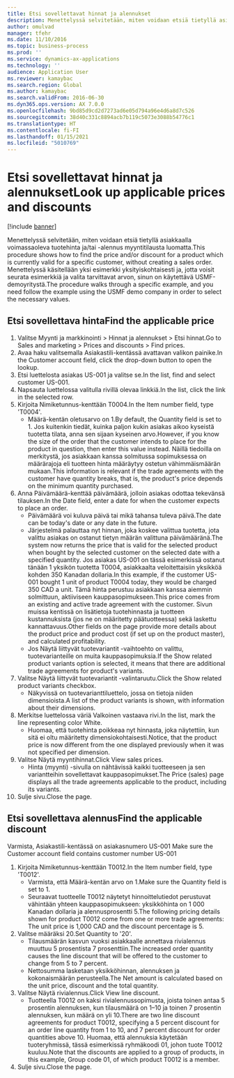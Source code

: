 ```yaml
---
title: Etsi sovellettavat hinnat ja alennukset
description: Menettelyssä selvitetään, miten voidaan etsiä tietyllä asiakkaalla voimassaoleva tuotehinta ja/tai -alennus myyntitilausta luomatta.
author: omulvad
manager: tfehr
ms.date: 11/10/2016
ms.topic: business-process
ms.prod: ''
ms.service: dynamics-ax-applications
ms.technology: ''
audience: Application User
ms.reviewer: kamaybac
ms.search.region: Global
ms.author: kamaybac
ms.search.validFrom: 2016-06-30
ms.dyn365.ops.version: AX 7.0.0
ms.openlocfilehash: 9bd85d9cd2d7273ad6e05d794a96e4d6a8d7c526
ms.sourcegitcommit: 38d40c331c8894acb7b119c5073e3088b54776c1
ms.translationtype: HT
ms.contentlocale: fi-FI
ms.lasthandoff: 01/15/2021
ms.locfileid: "5010769"
---
```

# <a name="look-up-applicable-prices-and-discounts"></a><span data-ttu-id="7e7cc-103">Etsi sovellettavat hinnat ja alennukset</span><span class="sxs-lookup"><span data-stu-id="7e7cc-103">Look up applicable prices and discounts</span></span>

[!include [banner](../../includes/banner.md)]

<span data-ttu-id="7e7cc-104">Menettelyssä selvitetään, miten voidaan etsiä tietyllä asiakkaalla voimassaoleva tuotehinta ja/tai -alennus myyntitilausta luomatta.</span><span class="sxs-lookup"><span data-stu-id="7e7cc-104">This procedure shows how to find the price and/or discount for a product which is currently valid for a specific customer, without creating a sales order.</span></span> <span data-ttu-id="7e7cc-105">Menettelyssä käsitellään yksi esimerkki yksityiskohtaisesti ja, jotta voisit seurata esimerkkiä ja valita tarvittavat arvon, sinun on käytettävä USMF-demoyritystä.</span><span class="sxs-lookup"><span data-stu-id="7e7cc-105">The procedure walks through a specific example, and you need follow the example using the USMF demo company in order to select the necessary values.</span></span>


## <a name="find-the-applicable-price"></a><span data-ttu-id="7e7cc-106">Etsi sovellettava hinta</span><span class="sxs-lookup"><span data-stu-id="7e7cc-106">Find the applicable price</span></span>
1. <span data-ttu-id="7e7cc-107">Valitse Myynti ja markkinointi > Hinnat ja alennukset > Etsi hinnat.</span><span class="sxs-lookup"><span data-stu-id="7e7cc-107">Go to Sales and marketing > Prices and discounts > Find prices.</span></span>
2. <span data-ttu-id="7e7cc-108">Avaa haku valitsemalla Asiakastili-kentässä avattavan valikon painike.</span><span class="sxs-lookup"><span data-stu-id="7e7cc-108">In the Customer account field, click the drop-down button to open the lookup.</span></span>
3. <span data-ttu-id="7e7cc-109">Etsi luettelosta asiakas US-001 ja valitse se.</span><span class="sxs-lookup"><span data-stu-id="7e7cc-109">In the list, find and select customer US-001.</span></span>
4. <span data-ttu-id="7e7cc-110">Napsauta luettelossa valitulla rivillä olevaa linkkiä.</span><span class="sxs-lookup"><span data-stu-id="7e7cc-110">In the list, click the link in the selected row.</span></span>
5. <span data-ttu-id="7e7cc-111">Kirjoita Nimiketunnus-kenttään T0004.</span><span class="sxs-lookup"><span data-stu-id="7e7cc-111">In the Item number field, type 'T0004'.</span></span>
    * <span data-ttu-id="7e7cc-112">Määrä-kentän oletusarvo on 1.</span><span class="sxs-lookup"><span data-stu-id="7e7cc-112">By default, the Quantity field is set to 1.</span></span> <span data-ttu-id="7e7cc-113">Jos kuitenkin tiedät, kuinka paljon kukin asiakas aikoo kyseistä tuotetta tilata, anna sen sijaan kyseinen arvo.</span><span class="sxs-lookup"><span data-stu-id="7e7cc-113">However, if you know the size of the order that the customer intends to place for the product in question, then enter this value instead.</span></span> <span data-ttu-id="7e7cc-114">Näillä tiedoilla on merkitystä, jos asiakkaan kanssa solmitussa sopimuksessa on määrärajoja eli tuotteen hinta määräytyy ostetun vähimmäismäärän mukaan.</span><span class="sxs-lookup"><span data-stu-id="7e7cc-114">This information is relevant if the trade agreements with the customer have quantity breaks, that is, the product's price depends on the minimum quantity purchased.</span></span>  
6. <span data-ttu-id="7e7cc-115">Anna Päivämäärä-kenttää päivämäärä, jolloin asiakas odottaa tekevänsä tilauksen.</span><span class="sxs-lookup"><span data-stu-id="7e7cc-115">In the Date field, enter a date for when the customer expects to place an order.</span></span> 
    * <span data-ttu-id="7e7cc-116">Päivämäärä voi kuluva päivä tai mikä tahansa tuleva päivä.</span><span class="sxs-lookup"><span data-stu-id="7e7cc-116">The date can be today's date or any date in the future.</span></span>  
    * <span data-ttu-id="7e7cc-117">Järjestelmä palauttaa nyt hinnan, joka koskee valittua tuotetta, jota valittu asiakas on ostanut tietyn määrän valittuna päivämääränä.</span><span class="sxs-lookup"><span data-stu-id="7e7cc-117">The system now returns the price that is valid for the selected product when bought by the selected customer on the selected date with a specified quantity.</span></span> <span data-ttu-id="7e7cc-118">Jos asiakas US-001 on tässä esimerkissä ostanut tänään 1 yksikön tuotetta T0004, asiakkaalta veloitettaisiin yksikköä kohden 350 Kanadan dollaria.</span><span class="sxs-lookup"><span data-stu-id="7e7cc-118">In this example, if the customer US-001 bought 1 unit of product T0004 today, they would be charged 350 CAD a unit.</span></span> <span data-ttu-id="7e7cc-119">Tämä hinta perustuu asiakkaan kanssa aiemmin solmittuun, aktiiviseen kauppasopimukseen.</span><span class="sxs-lookup"><span data-stu-id="7e7cc-119">This price comes from an existing and active trade agreement with the customer.</span></span>      <span data-ttu-id="7e7cc-120">Sivun muissa kentissä on lisätietoja tuotehinnasta ja tuotteen kustannuksista (jos ne on määritetty päätuotteessa) sekä laskettu kannattavuus.</span><span class="sxs-lookup"><span data-stu-id="7e7cc-120">Other fields on the page provide more details about the product price and product cost (if set up on the product master), and calculated profitability.</span></span>  
    * <span data-ttu-id="7e7cc-121">Jos Näytä liittyvät tuotevariantit -vaihtoehto on valittu, tuotevarianteille on muita kauppasopimuksia.</span><span class="sxs-lookup"><span data-stu-id="7e7cc-121">If the Show related product variants option is selected, it means that there are additional trade agreements for product's variants.</span></span>  
7. <span data-ttu-id="7e7cc-122">Valitse Näytä liittyvät tuotevariantit -valintaruutu.</span><span class="sxs-lookup"><span data-stu-id="7e7cc-122">Click the Show related product variants checkbox.</span></span>
    * <span data-ttu-id="7e7cc-123">Näkyvissä on tuotevarianttiluettelo, jossa on tietoja niiden dimensioista.</span><span class="sxs-lookup"><span data-stu-id="7e7cc-123">A list of the product variants is shown, with information about their dimensions.</span></span>  
8. <span data-ttu-id="7e7cc-124">Merkitse luettelossa väriä Valkoinen vastaava rivi.</span><span class="sxs-lookup"><span data-stu-id="7e7cc-124">In the list, mark the line representing color White.</span></span>
    * <span data-ttu-id="7e7cc-125">Huomaa, että tuotehinta poikkeaa nyt hinnasta, joka näytettiin, kun sitä ei oltu määritetty dimensiokohtaisesti.</span><span class="sxs-lookup"><span data-stu-id="7e7cc-125">Notice, that the product price is now different from the one displayed previously when it was not specified per dimension.</span></span>  
9. <span data-ttu-id="7e7cc-126">Valitse Näytä myyntihinnat.</span><span class="sxs-lookup"><span data-stu-id="7e7cc-126">Click View sales prices.</span></span>
    * <span data-ttu-id="7e7cc-127">Hinta (myynti) -sivulla on nähtävissä kaikki tuotteeseen ja sen variantteihin sovellettavat kauppasopimukset.</span><span class="sxs-lookup"><span data-stu-id="7e7cc-127">The Price (sales) page displays all the trade agreements applicable to the product, including its variants.</span></span>  
10. <span data-ttu-id="7e7cc-128">Sulje sivu.</span><span class="sxs-lookup"><span data-stu-id="7e7cc-128">Close the page.</span></span>

## <a name="find-the-applicable-discount"></a><span data-ttu-id="7e7cc-129">Etsi sovellettava alennus</span><span class="sxs-lookup"><span data-stu-id="7e7cc-129">Find the applicable discount</span></span>
<span data-ttu-id="7e7cc-130">Varmista, Asiakastili-kentässä on asiakasnumero US-001 </span><span class="sxs-lookup"><span data-stu-id="7e7cc-130">Make sure the Customer account field contains customer number US-001</span></span>   
1. <span data-ttu-id="7e7cc-131">Kirjoita Nimiketunnus-kenttään T0012.</span><span class="sxs-lookup"><span data-stu-id="7e7cc-131">In the Item number field, type 'T0012'.</span></span>
    * <span data-ttu-id="7e7cc-132">Varmista, että Määrä-kentän arvo on 1.</span><span class="sxs-lookup"><span data-stu-id="7e7cc-132">Make sure the Quantity field is set to 1.</span></span>  
    * <span data-ttu-id="7e7cc-133">Seuraavat tuotteelle T0012 näytetyt hinnoittelutiedot perustuvat vähintään yhteen kauppasopimukseen: yksikköhinta on 1 000 Kanadan dollaria ja alennusprosentti 5.</span><span class="sxs-lookup"><span data-stu-id="7e7cc-133">The following pricing details shown for product T0012 come from one or more trade agreements: The unit price is 1,000 CAD and the discount percentage is 5.</span></span>  
2. <span data-ttu-id="7e7cc-134">Valitse määräksi 20.</span><span class="sxs-lookup"><span data-stu-id="7e7cc-134">Set Quantity to '20'.</span></span>
    * <span data-ttu-id="7e7cc-135">Tilausmäärän kasvun vuoksi asiakkaalle annettava rivialennus muuttuu 5 prosentista 7 prosenttiin.</span><span class="sxs-lookup"><span data-stu-id="7e7cc-135">The increased order quantity causes the line discount that will be offered to the customer to change from 5 to 7 percent.</span></span>  
    * <span data-ttu-id="7e7cc-136">Nettosumma lasketaan yksikköhinnan, alennuksen ja kokonaismäärän perusteella.</span><span class="sxs-lookup"><span data-stu-id="7e7cc-136">The Net amount is calculated based on the unit price, discount and the total quantity.</span></span>  
3. <span data-ttu-id="7e7cc-137">Valitse Näytä rivialennus.</span><span class="sxs-lookup"><span data-stu-id="7e7cc-137">Click View line discount.</span></span>
    * <span data-ttu-id="7e7cc-138">Tuotteella T0012 on kaksi rivialennussopimusta, joista toinen antaa 5 prosentin alennuksen, kun tilausmäärä on 1–10 ja toinen 7 prosentin alennuksen, kun määrä on yli 10.</span><span class="sxs-lookup"><span data-stu-id="7e7cc-138">There are two line discount agreements for product T0012, specifying a 5 percent discount for an order line quantity from 1 to 10, and 7 percent discount for order quantities above 10.</span></span> <span data-ttu-id="7e7cc-139">Huomaa, että alennuksia käytetään tuoteryhmissä, tässä esimerkissä ryhmäkoodi 01, johon tuote T0012 kuuluu.</span><span class="sxs-lookup"><span data-stu-id="7e7cc-139">Note that the discounts are applied to a group of products, in this example, Group code 01, of which product T0012 is a member.</span></span>  
4. <span data-ttu-id="7e7cc-140">Sulje sivu.</span><span class="sxs-lookup"><span data-stu-id="7e7cc-140">Close the page.</span></span>

